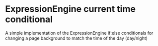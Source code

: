 ExpressionEngine current time conditional
===================

A simple implementation of the ExpressionEngine if:else conditionals for changing a page background to match the time of the day (day/night)
